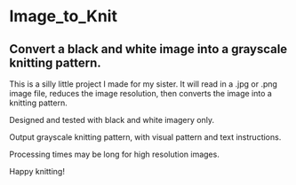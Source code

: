 # Image_to_Knit
## Convert a black and white image into a grayscale knitting pattern.

This is a silly little project I made for my sister. It will read in a .jpg or .png image file, reduces the image resolution, then converts the image into a knitting pattern.

Designed and tested with black and white imagery only. 

Output grayscale knitting pattern, with visual pattern and text instructions.

Processing times may be long for high resolution images.

Happy knitting!

